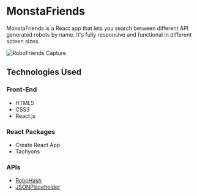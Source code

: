 # MonstaFriends

MonstaFriends is a React app that lets you search between different API generated robots by name. It's fully responsive and functional in different screen sizes.

![RoboFriends Capture](https://i.imgur.com/CTArwyC.jpg)


## Technologies Used

### Front-End
- HTML5
- CSS3
- React.js

### React Packages
- Create React App
- Tachyons

### APIs
- [RoboHash](https://robohash.org/)
- [JSONPlaceholder](https://jsonplaceholder.typicode.com/)
